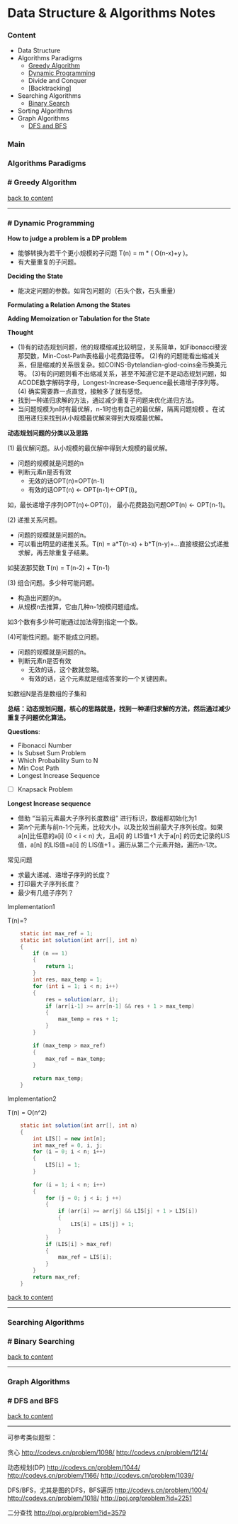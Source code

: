 # Data Structure & Algorithms Notes



<h3 id="content">Content</h3>

- Data Structure
- Algorithms Paradigms
  - [Greedy Algorithm](#gam)
  - [Dynamic Programming](#dpg)
  - Divide and Conquer
  - [Backtracking]
- Searching Algorithms 
  - [Binary Search](#bsh)
- Sorting Algorithms 
- Graph Algorithms
  - [DFS and BFS](#dab)

### Main

### Algorithms Paradigms

<h3 id="gam"># Greedy Algorithm</h3>



[back to content](#content)

----


<h3 id="dpg"># Dynamic Programming</h3>

**How to judge a problem is a DP problem**

- 能够转换为若干个更小规模的子问题 T(n) = m * ( O(n-x)+y )。
- 有大量重复的子问题。

**Deciding the State**

- 能决定问题的参数。如背包问题的（石头个数，石头重量）

**Formulating a Relation Among the States**

**Adding Memoization or Tabulation for the State**

**Thought**

- (1)有的动态规划问题，他的规模缩减比较明显，关系简单，如Fibonacci斐波那契数，Min-Cost-Path表格最小花费路径等。 (2)有的问题能看出缩减关系，但是缩减的关系很复杂。如COINS-Bytelandian-glod-coins金币换美元等。 (3)有的问题则看不出缩减关系，甚至不知道它是不是动态规划问题，如ACODE数字解码字母，Longest-Increase-Sequence最长递增子序列等。(4) 确实需要靠一点直觉，接触多了就有感觉。
- 找到一种递归求解的方法，通过减少重复子问题来优化递归方法。
- 当问题规模为n时有最优解，n-1时也有自己的最优解，隔离问题规模 。在试图用递归来找到从小规模最优解来得到大规模最优解。



**动态规划问题的分类以及思路**



(1) 最优解问题。从小规模的最优解中得到大规模的最优解。

- 问题的规模就是问题的n
- 判断元素n是否有效
  - 无效的话OPT(n)=OPT(n-1)
  - 有效的话OPT(n) <- OPT(n-1)<-OPT(i)。

如，最长递增子序列OPT(n)<-OPT(i)， 最小花费路劲问题OPT(n) <- OPT(n-1)。



(2) 递推关系问题。

- 问题的规模就是问题的n。
- 可以看出明显的递推关系。T(n) = a\*T(n-x) + b\*T(n-y)+...直接根据公式递推求解，再去除重复子结果。

如斐波那契数 T(n) = T(n-2) + T(n-1)



(3) 组合问题。多少种可能问题。

- 构造出问题的n。
- 从规模n去推算，它由几种n-1规模问题组成。

如3个数有多少种可能通过加法得到指定一个数。



(4)可能性问题。能不能成立问题。

- 问题的规模就是问题的n。
- 判断元素n是否有效
  - 无效的话，这个数就忽略。
  - 有效的话，这个元素就是组成答案的一个关键因素。

如数组N是否是数组的子集和



**总结：动态规划问题，核心的思路就是，找到一种递归求解的方法，然后通过减少重复子问题优化算法。**



**Questions**:

- Fibonacci Number
- Is Subset Sum Problem
- Which Probability Sum to N
- Min Cost Path
- Longest Increase Sequence
- [ ] Knapsack Problem



**Longest Increase sequence**

- 借助 “当前元素最大子序列长度数组” 进行标识，数组都初始化为1
- 第n个元素与前n-1个元素，比较大小，以及比较当前最大子序列长度。如果a[n]比任意的a[i] (0 < i < n) 大，且a[i] 的 LIS值+1 大于a[n] 的历史记录的LIS值，a[n] 的LIS值=a[i] 的 LIS值+1 。遍历从第二个元素开始，遍历n-1次。

常见问题

- 求最大递减、递增子序列的长度？
- 打印最大子序列长度？
- 最少有几组子序列？

Implementation1

T(n)=?

```java
	static int max_ref = 1;
	static int solution(int arr[], int n)
	{
		if (n == 1)
		{
			return 1;
		}
		int res, max_temp = 1;
		for (int i = 1; i < n; i++)
		{
			res = solution(arr, i);
			if (arr[i-1] >= arr[n-1] && res + 1 > max_temp)
			{
				max_temp = res + 1;
			}
		}
		
		if (max_temp > max_ref)
		{
			max_ref = max_temp;
		}
		
		return max_temp;
	}
```

Implementation2

T(n) = O(n^2)

```java
	static int solution(int arr[], int n)
	{
		int LIS[] = new int[n];
		int max_ref = 0, i, j;
		for (i = 0; i < n; i++)
		{
			LIS[i] = 1;
		}
		
		for (i = 1; i < n; i++)
		{
			for (j = 0; j < i; j ++)
			{
				if (arr[i] >= arr[j] && LIS[j] + 1 > LIS[i])
				{
					LIS[i] = LIS[j] + 1;
				}
			}
			if (LIS[i] > max_ref)
			{
				max_ref = LIS[i];
			}
		}
		return max_ref;
	}
```



[back to content](#content)

----

### Searching Algorithms


<h3 id="bsh"># Binary Searching</h3>



[back to content](#content)

----

### Graph Algorithms

<h3 id="dab"># DFS and BFS</h3>



[back to content](#content)

----


可参考类似题型：

 

贪心
<http://codevs.cn/problem/1098/>
<http://codevs.cn/problem/1214/>

动态规划(DP)
<http://codevs.cn/problem/1044/>
<http://codevs.cn/problem/1166/>
<http://codevs.cn/problem/1039/>

DFS/BFS，尤其是图的DFS，BFS遍历
<http://codevs.cn/problem/1004/>
<http://codevs.cn/problem/1018/>
<http://poj.org/problem?id=2251>

二分查找
<http://poj.org/problem?id=3579>